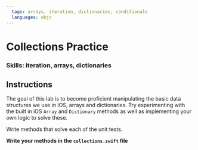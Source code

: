 ```yaml
---
  tags: arrays, iteration, dictionaries, conditionals
  languages: objc
---
```


# Collections Practice

### Skills: iteration, arrays, dictionaries

## Instructions

The goal of this lab is to become proficient manipulating the basic data structures we use in iOS, arrays and dictionaries.  Try experimenting with the built in iOS `Array` and `Dictionary` methods as well as implementing your own logic to solve these.  

Write methods that solve each of the unit tests.

**Write your methods in the `collections.swift` file**
